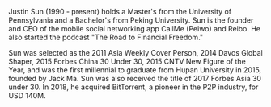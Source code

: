 Justin Sun (1990 - present) holds a Master's from the University of Pennsylvania and a Bachelor's from Peking University. Sun is the founder and CEO of the mobile social networking app CallMe (Peiwo) and Reibo. He also started the podcast "The Road to Financial Freedom."

Sun was selected as the 2011 Asia Weekly Cover Person, 2014 Davos Global Shaper, 2015 Forbes China 30 Under 30, 2015 CNTV New Figure of the Year, and was the first millennial to graduate from Hupan University in 2015, founded by Jack Ma. Sun was also received the title of 2017 Forbes Asia 30 under 30. In 2018, he acquired BitTorrent, a pioneer in the P2P industry, for USD 140M.
